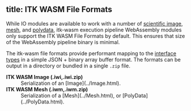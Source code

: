 title: ITK WASM File Formats
---

While IO modules are available to work with a number of [scientific image](./image_formats.html), [mesh](./mesh_formats.html), and [polydata](./polydata_formats.html), itk-wasm execution pipeline WebAssembly modules only support the ITK WASM File Formats by default. This ensures that size of the WebAssembly pipeline binary is minimal.

The itk-wasm file formats provide performant mapping to the [interface types](./interface_types.html) in a simple JSON + binary array buffer format. The formats can be output in a directory or bundled in a single `.zip` file.

<dl>
  <dt><b>ITK WASM Image (.iwi,.iwi.zip)</b><dt><dd>Serialization of an [Image](../Image.html).</dd>
  <dt><b>ITK WASM Mesh (.iwm,.iwm.zip)</b><dt><dd>Serialization of a [Mesh](../Mesh.html), or [PolyData](../PolyData.html).</dd>
</dl>